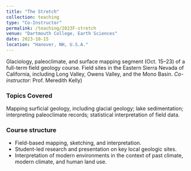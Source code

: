 ```yaml
---
title: "The Stretch"
collection: teaching
type: "Co-Instructor"
permalink: /teaching/2023F-stretch
venue: "Dartmouth College, Earth Sciences"
date: 2023-10-15
location: "Hanover, NH, U.S.A."
---
```


Glaciology, paleoclimate, and surface mapping segment (Oct. 15–23) of a full-term field geology course. Field sites in the Eastern Sierra Nevada of California, including Long Valley, Owens Valley, and the Mono Basin. <i>Co-instructor</i>: Prof. Meredith Kelly)

### Topics Covered
Mapping surficial geology, including glacial geology; lake sedimentation; interpreting paleoclimate records; statistical interpretation of field data.

### Course structure
- Field-based mapping, sketching, and interpretation. 
- Student-led research and presentation on key local geologic sites.
- Interpretation of modern environments in the context of past climate, modern climate, and human land use.
